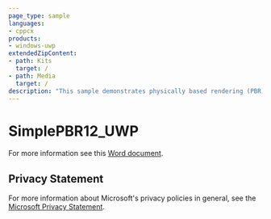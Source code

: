 ```yaml
---
page_type: sample
languages:
- cppcx
products:
- windows-uwp
extendedZipContent:
- path: Kits
  target: /
- path: Media
  target: /
description: "This sample demonstrates physically based rendering (PBR) in a Universal Windows Platform (UWP) app using DirectX 12."
---
```


# SimplePBR12_UWP

For more information see this [Word document](https://github.com/microsoft/Xbox-ATG-Samples/blob/master/UWPSamples/Graphics/SimplePBR12_UWP/Readme.docx).

## Privacy Statement

For more information about Microsoft's privacy policies in general, see the [Microsoft Privacy Statement](https://privacy.microsoft.com/privacystatement/).
